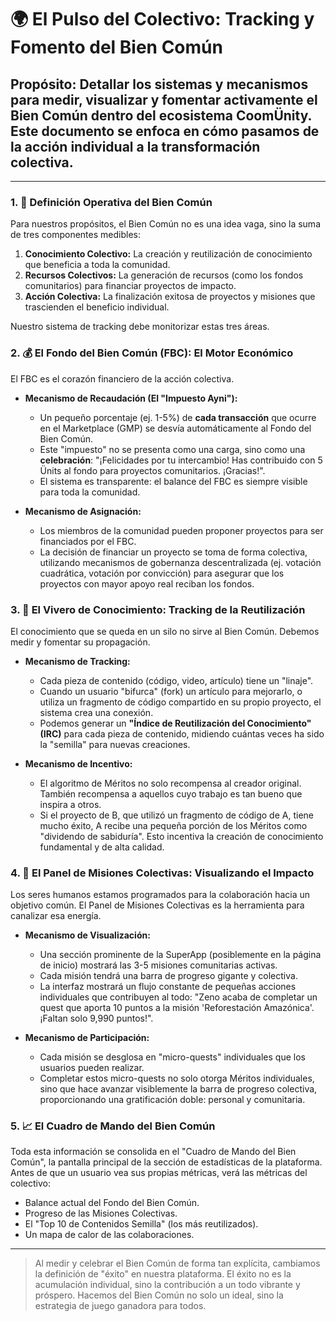 # 🌍 El Pulso del Colectivo: Tracking y Fomento del Bien Común

## **Propósito:** Detallar los sistemas y mecanismos para medir, visualizar y fomentar activamente el Bien Común dentro del ecosistema CoomÜnity. Este documento se enfoca en cómo pasamos de la acción individual a la transformación colectiva.

---

### **1. 📜 Definición Operativa del Bien Común**

Para nuestros propósitos, el Bien Común no es una idea vaga, sino la suma de tres componentes medibles:

1.  **Conocimiento Colectivo:** La creación y reutilización de conocimiento que beneficia a toda la comunidad.
2.  **Recursos Colectivos:** La generación de recursos (como los fondos comunitarios) para financiar proyectos de impacto.
3.  **Acción Colectiva:** La finalización exitosa de proyectos y misiones que trascienden el beneficio individual.

Nuestro sistema de tracking debe monitorizar estas tres áreas.

### **2. 💰 El Fondo del Bien Común (FBC): El Motor Económico**

El FBC es el corazón financiero de la acción colectiva.

-   **Mecanismo de Recaudación (El "Impuesto Ayni"):**
    -   Un pequeño porcentaje (ej. 1-5%) de **cada transacción** que ocurre en el Marketplace (GMP) se desvía automáticamente al Fondo del Bien Común.
    -   Este "impuesto" no se presenta como una carga, sino como una **celebración**: "¡Felicidades por tu intercambio! Has contribuido con 5 Ünits al fondo para proyectos comunitarios. ¡Gracias!".
    -   El sistema es transparente: el balance del FBC es siempre visible para toda la comunidad.

-   **Mecanismo de Asignación:**
    -   Los miembros de la comunidad pueden proponer proyectos para ser financiados por el FBC.
    -   La decisión de financiar un proyecto se toma de forma colectiva, utilizando mecanismos de gobernanza descentralizada (ej. votación cuadrática, votación por convicción) para asegurar que los proyectos con mayor apoyo real reciban los fondos.

### **3. 🌱 El Vivero de Conocimiento: Tracking de la Reutilización**

El conocimiento que se queda en un silo no sirve al Bien Común. Debemos medir y fomentar su propagación.

-   **Mecanismo de Tracking:**
    -   Cada pieza de contenido (código, video, artículo) tiene un "linaje".
    -   Cuando un usuario "bifurca" (fork) un artículo para mejorarlo, o utiliza un fragmento de código compartido en su propio proyecto, el sistema crea una conexión.
    -   Podemos generar un **"Índice de Reutilización del Conocimiento" (IRC)** para cada pieza de contenido, midiendo cuántas veces ha sido la "semilla" para nuevas creaciones.

-   **Mecanismo de Incentivo:**
    -   El algoritmo de Méritos no solo recompensa al creador original. También recompensa a aquellos cuyo trabajo es tan bueno que inspira a otros.
    -   Si el proyecto de B, que utilizó un fragmento de código de A, tiene mucho éxito, A recibe una pequeña porción de los Méritos como "dividendo de sabiduría". Esto incentiva la creación de conocimiento fundamental y de alta calidad.

### **4. 🎯 El Panel de Misiones Colectivas: Visualizando el Impacto**

Los seres humanos estamos programados para la colaboración hacia un objetivo común. El Panel de Misiones Colectivas es la herramienta para canalizar esa energía.

-   **Mecanismo de Visualización:**
    -   Una sección prominente de la SuperApp (posiblemente en la página de inicio) mostrará las 3-5 misiones comunitarias activas.
    -   Cada misión tendrá una barra de progreso gigante y colectiva.
    -   La interfaz mostrará un flujo constante de pequeñas acciones individuales que contribuyen al todo: "Zeno acaba de completar un quest que aporta 10 puntos a la misión 'Reforestación Amazónica'. ¡Faltan solo 9,990 puntos!".

-   **Mecanismo de Participación:**
    -   Cada misión se desglosa en "micro-quests" individuales que los usuarios pueden realizar.
    -   Completar estos micro-quests no solo otorga Méritos individuales, sino que hace avanzar visiblemente la barra de progreso colectiva, proporcionando una gratificación doble: personal y comunitaria.

### **5. 📈 El Cuadro de Mando del Bien Común**

Toda esta información se consolida en el "Cuadro de Mando del Bien Común", la pantalla principal de la sección de estadísticas de la plataforma. Antes de que un usuario vea sus propias métricas, verá las métricas del colectivo:

-   Balance actual del Fondo del Bien Común.
-   Progreso de las Misiones Colectivas.
-   El "Top 10 de Contenidos Semilla" (los más reutilizados).
-   Un mapa de calor de las colaboraciones.

---

> Al medir y celebrar el Bien Común de forma tan explícita, cambiamos la definición de "éxito" en nuestra plataforma. El éxito no es la acumulación individual, sino la contribución a un todo vibrante y próspero. Hacemos del Bien Común no solo un ideal, sino la estrategia de juego ganadora para todos. 
